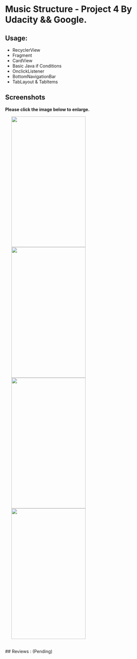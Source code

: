 # Music Structure - Project 4 By Udacity && Google.

## Usage:

* RecyclerView
* Fragment
* CardView
* Basic Java if Conditions
* OnclickListener
* BottomNavigationBar
* TabLayout & TabItems

## Screenshots

**Please click the image below to enlarge.**


<img src="https://github.com/mohancm/MusicStructure/blob/master/screenshots/Screenshot_20181112-000507.png" height="420" width="240" hspace="20"><img src="https://github.com/mohancm/MusicStructure/blob/master/screenshots/Screenshot_20181112-000517.png" height="420" width="240" hspace="20"><img src="https://github.com/mohancm/MusicStructure/blob/master/screenshots/Screenshot_20181112-000531.png" height="420" width="240" hspace="20"><img src="https://github.com/mohancm/MusicStructure/blob/master/screenshots/Screenshot_20181112-000536.png" height="420" width="240" hspace="20">

<br>
## Reviews : (Pending)